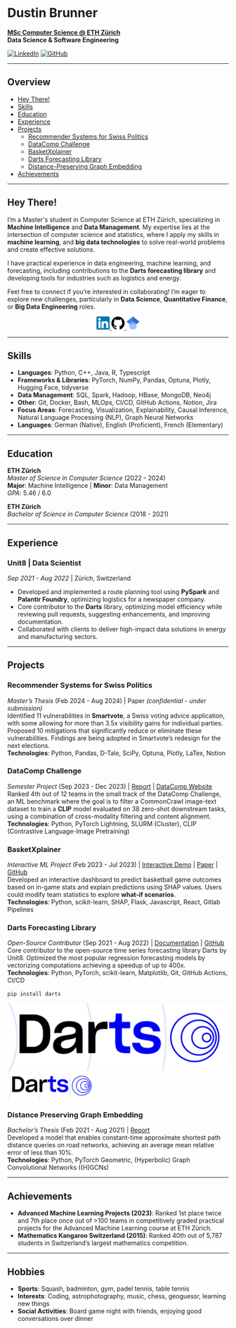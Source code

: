 # Dustin Brunner

**[MSc Computer Science @ ETH Zürich](https://ethz.ch/en.html)**  
**Data Science & Software Engineering**

[![LinkedIn](https://img.shields.io/badge/LinkedIn-Profile-blue)](https://www.linkedin.com/in/dustinbrunner) 
[![GitHub](https://img.shields.io/badge/GitHub-Profile-black)](https://github.com/brunnedu)

---

## Overview
- [Hey There!](#hey-there)
- [Skills](#skills)
- [Education](#education)
- [Experience](#experience)
- [Projects](#projects)
  - [Recommender Systems for Swiss Politics](#recommender-systems-for-swiss-politics)
  - [DataComp Challenge](#datacomp-challenge)
  - [BasketXplainer](#basketxplainer)
  - [Darts Forecasting Library](#darts-forecasting-library)
  - [Distance-Preserving Graph Embedding](#distance-preserving-graph-embedding)
- [Achievements](#achievements)

---

## Hey There!

I’m a Master's student in Computer Science at ETH Zürich, specializing in **Machine Intelligence** and **Data Management**. My expertise lies at the intersection of computer science and statistics, where I apply my skills in **machine learning**, and **big data technologies** to solve real-world problems and create effective solutions.

I have practical experience in data engineering, machine learning, and forecasting, including contributions to the **Darts forecasting library** and developing tools for industries such as logistics and energy.

Feel free to connect if you’re interested in collaborating! I’m eager to explore new challenges, particularly in **Data Science**, **Quantitative Finance**, or **Big Data Engineering** roles.
<p align="center">
  <a href="https://www.linkedin.com/in/dustinbrunner" target="_blank">
    <img src="assets/img/linkedin_favicon.png" alt="LinkedIn" width="30" height="30"/>
  </a>
  <a href="https://github.com/brunnedu" target="_blank">
    <img src="assets/img/github_favicon.png" alt="GitHub" width="30" height="30"/>
  </a>
  <a href="https://scholar.google.com/citations?user=G4x3x_0AAAAJ" target="_blank">
    <img src="assets/img/google_scholar_favicon.png" alt="LinkedIn" width="30" height="30"/>
  </a>
</p>

---

## Skills

- **Languages**: Python, C++, Java, R, Typescript
- **Frameworks & Libraries**: PyTorch, NumPy, Pandas, Optuna, Plotly, Hugging Face, tidyverse
- **Data Management**: SQL, Spark, Hadoop, HBase, MongoDB, Neo4j
- **Other**: Git, Docker, Bash, MLOps, CI/CD, GitHub Actions, Notion, Jira
- **Focus Areas**: Forecasting, Visualization, Explainability, Causal Inference, Natural Language Processing (NLP), Graph Neural Networks
- **Languages**: German (Native), English (Proficient), French (Elementary)

---

## Education

**ETH Zürich**  
*Master of Science in Computer Science* (2022 - 2024)  
**Major**: Machine Intelligence | **Minor**: Data Management  
*GPA*: 5.46 / 6.0  

**ETH Zürich**  
*Bachelor of Science in Computer Science* (2018 - 2021)

---

## Experience

### Unit8 | Data Scientist  
*Sep 2021 - Aug 2022* | Zürich, Switzerland  
- Developed and implemented a route planning tool using **PySpark** and **Palantir Foundry**, optimizing logistics for a newspaper company.
- Core contributor to the **Darts** library, optimizing model efficiency while reviewing pull requests, suggesting enhancements, and improving documentation.
- Collaborated with clients to deliver high-impact data solutions in energy and manufacturing sectors.

---

## Projects

### Recommender Systems for Swiss Politics  
*Master’s Thesis* (Feb 2024 - Aug 2024) | Paper _(confidential - under submission)_  
Identified 11 vulnerabilities in **Smartvote**, a Swiss voting advice application, with
some allowing for more than 3.5x visibility gains for individual parties. Proposed 10
mitigations that significantly reduce or eliminate these vulnerabilities. Findings are
being adopted in Smartvote’s redesign for the next elections.  
**Technologies**: Python, Pandas, D-Tale, SciPy, Optuna, Plotly, LaTex, Notion

### DataComp Challenge  
*Semester Project* (Sep 2023 - Dec 2023) | [Report](https://pub.tik.ee.ethz.ch/students/2023-HS/GA-2023-09.pdf) | [DataComp Website](https://www.datacomp.ai/)  
Ranked 4th out of 12 teams in the small track of the DataComp Challenge, an ML benchmark where the goal is to filter a CommonCrawl image-text dataset to train a **CLIP** model evaluated on 38 zero-shot downstream tasks, using a combination of cross-modality filtering and content alignment.  
**Technologies**: Python, PyTorch Lightning, SLURM (Cluster), CLIP (Contrastive Language-Image Pretraining)

### BasketXplainer
*Interactive ML Project* (Feb 2023 - Jul 2023) | [Interactive Demo](http://b5-winning-in-basketball.course-xai-iml23.isginf.ch/) | [Paper](https://rdcu.be/dXhu2) | [GitHub](https://gitlab.inf.ethz.ch/course-xai-iml23/b5-winning-in-basketball)  
Developed an interactive dashboard to predict basketball game outcomes based on in-game stats and explain predictions using SHAP values. Users could modify team statistics to explore **what-if scenarios**.  
**Technologies**: Python, scikit-learn, SHAP, Flask, Javascript, React, Gitlab Pipelines

### Darts Forecasting Library
*Open-Source Contributor* (Sep 2021 - Aug 2022) | [Documentation](https://unit8co.github.io/darts/) | [GitHub](https://github.com/unit8co/darts)  
Core contributor to the open-source time series forecasting library Darts by Unit8. Optimized the most popular regression forecasting models by vectorizing computations achieving a speedup of up to 400x.  
**Technologies**: Python, PyTorch, scikit-learn, Matplotlib, Git, GitHub Actions, CI/CD
```bash
pip install darts
```

![Darts Logo](assets/img/darts_logo.png)
<img src="assets/img/darts_logo.png" alt="Darts Logo" width="200"/>

### Distance Preserving Graph Embedding  
*Bachelor’s Thesis* (Feb 2021 - Aug 2021) | [Report](https://pub.tik.ee.ethz.ch/students/2021-FS/BA-2021-17.pdf)  
Developed a model that enables constant-time approximate shortest path distance
queries on road networks, achieving an average mean relative error of less than 10%.  
**Technologies**: Python, PyTorch Geometric, (Hyperbolic) Graph Convolutional Networks ((H)GCNs)

---

## Achievements

- **Advanced Machine Learning Projects (2023)**: Ranked 1st place twice and 7th place once out of >100 teams in competitively graded
practical projects for the Advanced Machine Learning course at ETH Zürich.
- **Mathematics Kangaroo Switzerland (2015)**: Ranked 40th out of 5,787 students in Switzerland’s largest mathematics competition.

---

## Hobbies

- **Sports**: Squash, badminton, gym, padel tennis, table tennis
- **Interests**: Coding, astrophotography, music, chess, geoguessr, learning new things
- **Social Activities**: Board game night with friends, enjoying good conversations over dinner